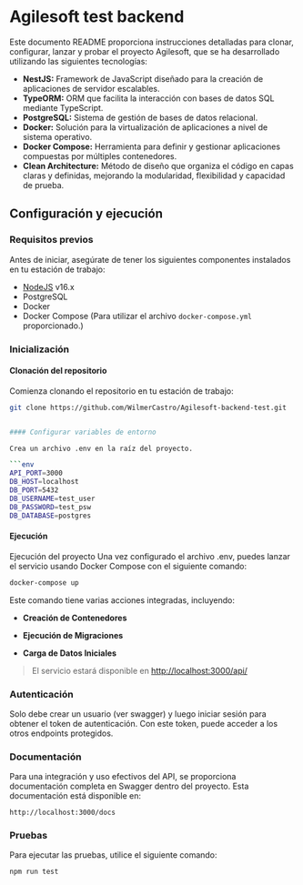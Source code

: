 # Agilesoft test backend

Este documento README proporciona instrucciones detalladas para clonar, configurar, lanzar y probar el proyecto Agilesoft, que se ha desarrollado utilizando las siguientes tecnologías:

- **NestJS:** Framework de JavaScript diseñado para la creación de aplicaciones de servidor escalables.
- **TypeORM:** ORM que facilita la interacción con bases de datos SQL mediante TypeScript.
- **PostgreSQL:** Sistema de gestión de bases de datos relacional.
- **Docker:** Solución para la virtualización de aplicaciones a nivel de sistema operativo.
- **Docker Compose:** Herramienta para definir y gestionar aplicaciones compuestas por múltiples contenedores.
- **Clean Architecture:** Método de diseño que organiza el código en capas claras y definidas, mejorando la modularidad, flexibilidad y capacidad de prueba.

## Configuración y ejecución

### Requisitos previos

Antes de iniciar, asegúrate de tener los siguientes componentes instalados en tu estación de trabajo:

- [NodeJS](https://nodejs.org/) v16.x
- PostgreSQL
- Docker
- Docker Compose (Para utilizar el archivo `docker-compose.yml` proporcionado.)

### Inicialización

#### Clonación del repositorio

Comienza clonando el repositorio en tu estación de trabajo:

```sh
git clone https://github.com/WilmerCastro/Agilesoft-backend-test.git


#### Configurar variables de entorno

Crea un archivo .env en la raíz del proyecto.

```env
API_PORT=3000
DB_HOST=localhost
DB_PORT=5432
DB_USERNAME=test_user
DB_PASSWORD=test_psw
DB_DATABASE=postgres
```

#### Ejecución

Ejecución del proyecto
Una vez configurado el archivo .env, puedes lanzar el servicio usando Docker Compose con el siguiente comando:



```sh
docker-compose up
```

Este comando tiene varias acciones integradas, incluyendo:

- **Creación de Contenedores**

- **Ejecución de Migraciones** 

- **Carga de Datos Iniciales**

> El servicio estará disponible en <http://localhost:3000/api/>

### Autenticación
Solo debe crear un usuario (ver swagger) y luego iniciar sesión para obtener el token de autenticación. Con este token, puede acceder a los otros endpoints protegidos.


### Documentación

Para una integración y uso efectivos del API, se proporciona documentación completa en Swagger dentro del proyecto. Esta documentación está disponible en:
```url
http://localhost:3000/docs
```

### Pruebas

Para ejecutar las pruebas, utilice el siguiente comando:

```sh
npm run test
```
